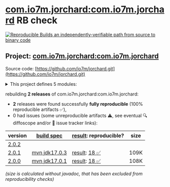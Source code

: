 [com.io7m.jorchard:com.io7m.jorchard](https://central.sonatype.com/artifact/com.io7m.jorchard/com.io7m.jorchard/versions) RB check
=======

[![Reproducible Builds](https://reproducible-builds.org/images/logos/rb.svg) an independently-verifiable path from source to binary code](https://reproducible-builds.org/)

## Project: [com.io7m.jorchard:com.io7m.jorchard](https://central.sonatype.com/artifact/com.io7m.jorchard/com.io7m.jorchard/versions)

Source code: [https://github.com/io7m/jorchard.git](https://github.com/io7m/jorchard.git)

<details><summary>This project defines 5 modules:</summary>

* [com.io7m.jorchard:com.io7m.jorchard](https://central.sonatype.com/artifact/com.io7m.jorchard/com.io7m.jorchard/2.0.1)
* [com.io7m.jorchard:com.io7m.jorchard.core](https://central.sonatype.com/artifact/com.io7m.jorchard/com.io7m.jorchard.core/2.0.1)
* [com.io7m.jorchard:com.io7m.jorchard.documentation](https://central.sonatype.com/artifact/com.io7m.jorchard/com.io7m.jorchard.documentation/2.0.1)
* [com.io7m.jorchard:com.io7m.jorchard.generators](https://central.sonatype.com/artifact/com.io7m.jorchard/com.io7m.jorchard.generators/2.0.1)
* [com.io7m.jorchard:com.io7m.jorchard.tests](https://central.sonatype.com/artifact/com.io7m.jorchard/com.io7m.jorchard.tests/2.0.1)
</details>

rebuilding **2 releases** of com.io7m.jorchard:com.io7m.jorchard:
- **2** releases were found successfully **fully reproducible** (100% reproducible artifacts :white_check_mark:),
- 0 had issues (some unreproducible artifacts :warning:, see eventual :mag: diffoscope and/or :memo: issue tracker links):

| version | [build spec](/BUILDSPEC.md) | [result](https://reproducible-builds.org/docs/jvm/): reproducible? | size |
| -- | --------- | ------ | -- |
| [2.0.2](https://central.sonatype.com/artifact/com.io7m.jorchard/com.io7m.jorchard/2.0.2/pom) | | | |
| [2.0.1](https://central.sonatype.com/artifact/com.io7m.jorchard/com.io7m.jorchard/2.0.1/pom) | [mvn jdk17.0.3](com.io7m.jorchard-2.0.1.buildspec) | [result](com.io7m.jorchard-2.0.1.buildinfo): [18 :white_check_mark: ](com.io7m.jorchard-2.0.1.buildcompare) | 109K |
| [2.0.0](https://central.sonatype.com/artifact/com.io7m.jorchard/com.io7m.jorchard/2.0.0/pom) | [mvn jdk17.0.1](com.io7m.jorchard-2.0.0.buildspec) | [result](com.io7m.jorchard-2.0.0.buildinfo): [18 :white_check_mark: ](com.io7m.jorchard-2.0.0.buildcompare) | 108K |

<i>(size is calculated without javadoc, that has been excluded from reproducibility checks)</i>
